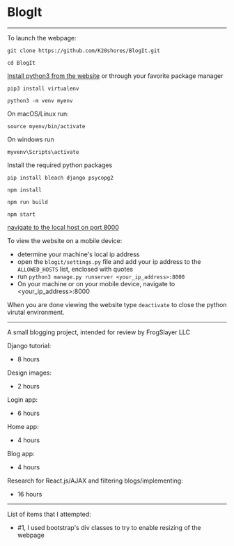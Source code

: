 # BlogIt
-----
To launch the webpage:

`git clone https://github.com/K20shores/BlogIt.git`

`cd BlogIt`

[Install python3 from the website](https://www.python.org/) or through your favorite package manager

`pip3 install virtualenv`

`python3 -m venv myenv`

On macOS/Linux run:

`source myenv/bin/activate`

On windows run

`myvenv\Scripts\activate`

Install the required python packages

`pip install bleach django psycopg2`

`npm install`

`npm run build`

`npm start`

[navigate to the local host on port 8000](http://127.0.0.1:8000/)

To view the website on a mobile device:
- determine your machine's local ip address
- open the `blogit/settings.py` file and add your ip address to the `ALLOWED_HOSTS` list, enclosed with quotes
- run `python3 manage.py runserver <your_ip_address>:8000`
- On your machine or on your mobile device, navigate to <your_ip_address>:8000

When you are done viewing the website type `deactivate` to close the python virutal environment.

-----
A small blogging project, intended for review by FrogSlayer LLC

Django tutorial:
 - 8 hours

Design images:
 - 2 hours

Login app:
 - 6 hours

Home app:
 - 4 hours

Blog app:
 - 4 hours

Research for React.js/AJAX and filtering blogs/implementing:
 - 16 hours

-----
List of items that I attempted:
- #1, I used bootstrap's div classes to try to enable resizing of the webpage
